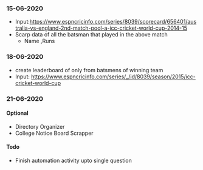 ### 15-06-2020 
* Input:https://www.espncricinfo.com/series/8039/scorecard/656401/australia-vs-england-2nd-match-pool-a-icc-cricket-world-cup-2014-15
* Scarp data of all the batsman that played in the above match 
    * Name ,Runs
### 18-06-2020
* create leaderboard of only from batsmens  of  winning team
* Input: https://www.espncricinfo.com/series/_/id/8039/season/2015/icc-cricket-world-cup 
### 21-06-2020
#### Optional
* Directory Organizer
* College Notice Board Scrapper
#### Todo
* Finish automation activity upto single question